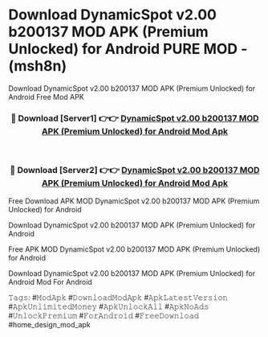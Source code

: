 # Download DynamicSpot v2.00 b200137 MOD APK (Premium Unlocked) for Android PURE MOD - (msh8n)
Download DynamicSpot v2.00 b200137 MOD APK (Premium Unlocked) for Android Free Mod APK

<div align="center">
<h3>🔴 Download [Server1] 👉👉 <a href="https://apk-comot.site?title=DynamicSpot_v2.00_b200137_MOD_APK_(Premium_Unlocked)_for_Android">DynamicSpot v2.00 b200137 MOD APK (Premium Unlocked) for Android Mod Apk</a></h3><br>

<h3>🔴 Download [Server2] 👉👉 <a href="https://apk-comot.site?title=DynamicSpot_v2.00_b200137_MOD_APK_(Premium_Unlocked)_for_Android">DynamicSpot v2.00 b200137 MOD APK (Premium Unlocked) for Android Mod Apk</a></h3>
</div>


Free Download APK MOD DynamicSpot v2.00 b200137 MOD APK (Premium Unlocked) for Android

Download DynamicSpot v2.00 b200137 MOD APK (Premium Unlocked) for Android 

Free APK MOD DynamicSpot v2.00 b200137 MOD APK (Premium Unlocked) for Android 

Download DynamicSpot v2.00 b200137 MOD APK (Premium Unlocked) for Android Mod For Android

𝚃𝚊𝚐𝚜: #𝙼𝚘𝚍𝙰𝚙𝚔 #𝙳𝚘𝚠𝚗𝚕𝚘𝚊𝚍𝙼𝚘𝚍𝙰𝚙𝚔 #𝙰𝚙𝚔𝙻𝚊𝚝𝚎𝚜𝚝𝚅𝚎𝚛𝚜𝚒𝚘𝚗 #𝙰𝚙𝚔𝚄𝚗𝚕𝚒𝚖𝚒𝚝𝚎𝚍𝙼𝚘𝚗𝚎𝚢 #𝙰𝚙𝚔𝚄𝚗𝚕𝚘𝚌𝚔𝙰𝚕𝚕 #𝙰𝚙𝚔𝙽𝚘𝙰𝚍𝚜 #𝚄𝚗𝚕𝚘𝚌𝚔𝙿𝚛𝚎𝚖𝚒𝚞𝚖 #𝙵𝚘𝚛𝙰𝚗𝚍𝚛𝚘𝚒𝚍 #𝙵𝚛𝚎𝚎𝙳𝚘𝚠𝚗𝚕𝚘𝚊𝚍 #home_design_mod_apk